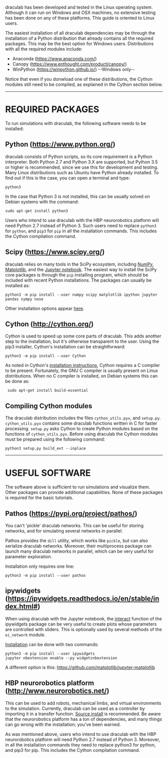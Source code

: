 draculab has been developed and tested in the Linux operating system. Although it can run on Windows and OSX machines, no extensive testing has been done on any of these platforms. This guide is oriented to Linux users.

The easiest installation of all draculab dependencies may be through the installation of a Python distribution that already contains all the required packages. This may be the best option for Windows users. Distributions with all the required modules include:


* Anaconda (https://www.anaconda.com/)
* Canopy (https://www.enthought.com/product/canopy/)
* WinPython (https://winpython.github.io/) --Windows only--

Notice that even if you donwload one of these distributions, the Cython modules still need to be compiled, as explained in the Cython section below.

---
# REQUIRED PACKAGES

To run simulations with draculab, the following software needs to be installed:

## **Python** (https://www.python.org/) 
draculab consists of Python scripts, so its core requirement is a Python interpreter. Both Python 2.7 and Python 3.X are supported, but Python 3.5 or higher is recommended, since we use this for development and testing.
Many Linux distributions such as Ubuntu have Python already installed. To find out if this is the case, you can open a terminal and type:

```
python3
```
In the case that Python 3 is not installed, this can be usually solved on Debian systems with the command:

```
sudo apt-get install python3
```

Users who intend to use draculab with the HBP neurorobotics platform will need Python 2.7 instead of Python 3. Such users need to replace `python3` for `python`, and `pip3` for `pip` in all the installation commands. This includes the Cython compilation command.

## **Scipy** (https://www.scipy.org/)
draculab relies on many tools in the SciPy ecosystem, including [NumPy](http://www.numpy.org/), [Matplotlib](https://matplotlib.org/), and the [Jupyter notebook](https://jupyter.org/). 
The easiest way to install the SciPy core packages is through the `pip` installing program, which should be included with recent Python installations. The packages can usually be installed as:

```
python3 -m pip install --user numpy scipy matplotlib ipython jupyter pandas sympy nose
```
Other installation options appear [here](https://scipy.org/install.html).

## **Cython** (http://cython.org/)
Cython is used to speed up some core parts of draculab. This adds another step to the installation, but it's otherwise transparent to the user. Using the pip3 installer, Cython's installation can be straightforward:

```
python3 -m pip install --user Cython
```
As noted in Cython's [installation instructions](http://docs.cython.org/en/latest/src/quickstart/install.html), Cython requires a C compiler to be present. Fortunately, the GNU C compiler is usually present on Linux distributions. When no C compiler is installed, on Debian systems this can be done as:

```
 sudo apt-get install build-essential
```

## Compiling Cython modules
The draculab distribution includes the files `cython_utils.pyx`, and `setup.py`. `cython_utils.pyx` contains some draculab functions written in C for faster processing. `setup.py` asks Cython to create Python modules based on the functions of `cython_utils.pyx`. Before using draculab the Cython modules must be prepared using the following command:

```
python3 setup.py build_ext --inplace
```
---
# USEFUL SOFTWARE

The software above is sufficient to run simulations and visualize them. Other packages can provide additional capabilities. None of these packages is required for the basic tutorials.

## **Pathos** (https://pypi.org/project/pathos/)
You can't 'pickle' draculab networks. This can be useful for storing networks, and for simulating several networks in parallel. 

Pathos provides the `dill` utility, which works like `pickle`, but can also serialize draculab networks. Moreover, their multiprocess package can launch many draculab networks in parallel, which can be very useful for parameter exploration.

Installation only requires one line:

```
python3 -m pip install --user pathos
```

## **ipywidgets** (https://ipywidgets.readthedocs.io/en/stable/index.html#)
When using draculab with the Jupyter notebook, the [interact](https://ipywidgets.readthedocs.io/en/stable/examples/Using%20Interact.html) function of the ipywidgets package can be very useful to create plots whose parameters are controlled with sliders. This is optionally used by several methods of the `ei_network` module.

[Installation](https://ipywidgets.readthedocs.io/en/stable/user_install.html) can be done with two commands:

```
python3 -m pip install --user ipywidgets
jupyter nbextension enable --py widgetsnbextension
```
A different option is this: https://github.com/matplotlib/jupyter-matplotlib

## **HBP neurorobotics platform** (http://www.neurorobotics.net/)
This can be used to add robots, mechanical limbs, and virtual environments to the simulation. Currently, draculab can be used as a controller by importing it in a transfer function. [Source install](https://bitbucket.org/hbpneurorobotics/neurorobotics-platform) is recommended. Be aware that the neurorobotics platform has a ton of dependencies, and many things can go wrong with the installation; you've been warned.

As was mentioned above, users who intend to use draculab with the HBP neurorobotics platform will need Python 2.7 instead of Python 3. Moreover, in all the installation commands  they need to replace python3 for python, and pip3 for pip. This includes the Cython compilation command.